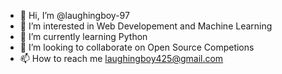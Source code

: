 - 👋 Hi, I’m @laughingboy-97
- 👀 I’m interested in Web Developement and Machine Learning
- 🌱 I’m currently learning Python 
- 💞️ I’m looking to collaborate on Open Source Competions
- 📫 How to reach me laughingboy425@gmail.com

<!---
laughingboy-97/laughingboy-97 is a ✨ special ✨ repository because its `README.md` (this file) appears on your GitHub profile.
You can click the Preview link to take a look at your changes.
--->
